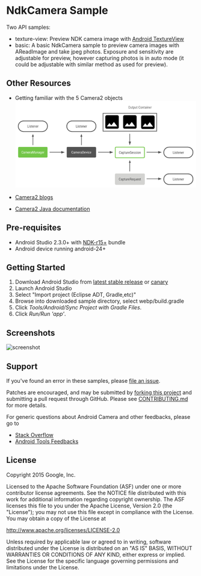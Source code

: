 NdkCamera Sample
=============
Two API samples:
- texture-view:
Preview NDK camera image with [Android TextureView](https://developer.android.com/reference/android/view/TextureView.html)
- basic:
A basic NdkCamera sample to preview camera images with AReadImage and take jpeg photos.
Exposure and sensitivity are adjustable for preview, however capturing photos is in auto mode
(it could be adjustable with similar method as used for preview). 

Other Resources
---------------
- Getting familiar with the 5 Camera2 objects
![Camera2 API Model](Camera2ProgrammingModel.png)

- [Camera2 blogs](https://medium.com/androiddevelopers/camera-enumeration-on-android-9a053b910cb5)

- [Camera2 Java
  documentation](https://developer.android.com/reference/android/hardware/camera2/package-summary)

Pre-requisites
--------------
- Android Studio 2.3.0+ with [NDK-r15+](https://developer.android.com/ndk/) bundle
- Android device running android-24+

Getting Started
---------------
1. Download Android Studio from [latest stable release](http://developer.android.com/sdk/index.html) or [canary](http://tools.android.com/download/studio/canary)
1. Launch Android Studio
1. Select "Import project (Eclipse ADT, Gradle,etc)"
1. Browse into downloaded sample directory, select webp/build.gradle
1. Click *Tools/Android/Sync Project with Gradle Files*.
1. Click *Run/Run 'app'*.


Screenshots
-----------
![screenshot](ndkCamera.png)

Support
-------
If you've found an error in these samples, please [file an issue](https://github.com/googlesamples/android-ndk/issues/new).

Patches are encouraged, and may be submitted by [forking this project](https://github.com/googlesamples/android-ndk/fork) and
submitting a pull request through GitHub. Please see [CONTRIBUTING.md](../CONTRIBUTING.md) for more details.

For generic questions about Android Camera and other feedbacks, please go to

- [Stack Overflow](http://stackoverflow.com/questions/tagged/android-camera)
- [Android Tools Feedbacks](http://tools.android.com/feedback)

License
-------
Copyright 2015 Google, Inc.

Licensed to the Apache Software Foundation (ASF) under one or more contributor
license agreements.  See the NOTICE file distributed with this work for
additional information regarding copyright ownership.  The ASF licenses this
file to you under the Apache License, Version 2.0 (the "License"); you may not
use this file except in compliance with the License.  You may obtain a copy of
the License at

  http://www.apache.org/licenses/LICENSE-2.0

Unless required by applicable law or agreed to in writing, software
distributed under the License is distributed on an "AS IS" BASIS, WITHOUT
WARRANTIES OR CONDITIONS OF ANY KIND, either express or implied.  See the
License for the specific language governing permissions and limitations under
the License.

